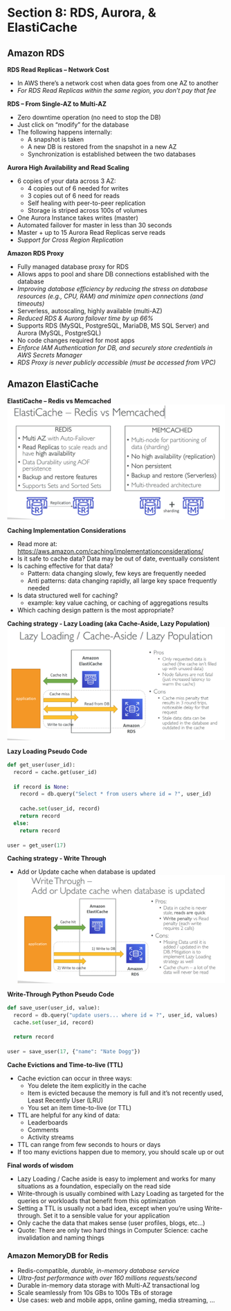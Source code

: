 # Section 8: RDS, Aurora, & ElastiCache
## Amazon RDS
__RDS Read Replicas – Network Cost__  
* In AWS there’s a network cost when data goes from one AZ to another
* _For RDS Read Replicas within the same region, you don’t pay that fee_

__RDS – From Single-AZ to Multi-AZ__  
* Zero downtime operation (no need to stop the DB)
* Just click on “modify” for the database
* The following happens internally:
  - A snapshot is taken
  - A new DB is restored from the snapshot in a new AZ
  - Synchronization is established between the two databases

__Aurora High Availability and Read Scaling__  
* 6 copies of your data across 3 AZ:
  - 4 copies out of 6 needed for writes
  - 3 copies out of 6 need for reads
  - Self healing with peer-to-peer replication
  - Storage is striped across 100s of volumes
* One Aurora Instance takes writes (master)
* Automated failover for master in less than 30 seconds
* Master + up to 15 Aurora Read Replicas serve reads
* _Support for Cross Region Replication_   

__Amazon RDS Proxy__  
* Fully managed database proxy for RDS
* Allows apps to pool and share DB connections established with the database
* _Improving database efficiency by reducing the stress on database resources (e.g., CPU, RAM) and minimize open connections (and timeouts)_
* Serverless, autoscaling, highly available (multi-AZ)
* _Reduced RDS & Aurora failover time by up 66%_
* Supports RDS (MySQL, PostgreSQL, MariaDB, MS SQL Server) and Aurora (MySQL, PostgreSQL)
* No code changes required for most apps
* _Enforce IAM Authentication for DB, and securely store credentials in AWS Secrets Manager_
* _RDS Proxy is never publicly accessible (must be accessed from VPC)_

## Amazon ElastiCache
__ElastiCache – Redis vs Memcached__   
![](slides/redis-versus-memcached.png)  

__Caching Implementation Considerations__
* Read more at: https://aws.amazon.com/caching/implementationconsiderations/
* Is it safe to cache data? Data may be out of date, eventually consistent
* Is caching effective for that data?
  - Pattern: data changing slowly, few keys are frequently needed
  - Anti patterns: data changing rapidly, all large key space frequently needed
* Is data structured well for caching?
  - example: key value caching, or caching of aggregations results
* Which caching design pattern is the most appropriate?

__Caching strategy - Lazy Loading (aka Cache-Aside, Lazy Population)__  
![](slides/caching-strategy-lazy-loading.png)

__Lazy Loading Pseudo Code__  
```python
def get_user(user_id):
  record = cache.get(user_id)

  if record is None:
    record = db.query("Select * from users where id = ?", user_id)

    cache.set(user_id, record)
    return record
  else:
    return record

user = get_user(17)
```

__Caching strategy - Write Through__  
* Add or Update cache when database is updated
![](slides/caching-strategy-write-through.png)

__Write-Through Python Pseudo Code__  
```python
def save_user(user_id, value):
  record = db.query("update users... where id = ?", user_id, values)
  cache.set(user_id, record)

  return record

user = save_user(17, {"name": "Nate Dogg"})
```

__Cache Evictions and Time-to-live (TTL)__  
* Cache eviction can occur in three ways:
  - You delete the item explicitly in the cache
  - Item is evicted because the memory is full and it’s not recently used, Least Recently User (LRU)
  - You set an item time-to-live (or TTL)
* TTL are helpful for any kind of data:
  - Leaderboards
  - Comments
  - Activity streams
* TTL can range from few seconds to hours or days
* If too many evictions happen due to memory, you should scale up or out

__Final words of wisdom__  
* Lazy Loading / Cache aside is easy to implement and works for many situations as a foundation, especially on the read side
* Write-through is usually combined with Lazy Loading as targeted for the queries or workloads that benefit from this optimization
* Setting a TTL is usually not a bad idea, except when you’re using Write-through. Set it to a sensible value for your application
* Only cache the data that makes sense (user profiles, blogs, etc…)
* Quote: There are only two hard things in Computer Science: cache invalidation and naming things

### Amazon MemoryDB for Redis
* Redis-compatible, _durable, in-memory database service_
* _Ultra-fast performance with over 160 millions requests/second_
* Durable in-memory data storage with Multi-AZ transactional log
* Scale seamlessly from 10s GBs to 100s TBs of storage
* Use cases: web and mobile apps, online gaming, media streaming, …
